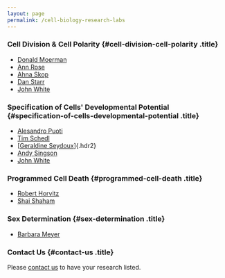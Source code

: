 ```yaml
---
layout: page
permalink: /cell-biology-research-labs
---
```

### Cell Division & Cell Polarity {#cell-division-cell-polarity .title}

-   [Donald Moerman](http://www.zoology.ubc.ca/%7Ealorch/homepage.php)
-   [Ann Rose](http://genekit.medgen.ubc.ca/index.html)
-   [Ahna Skop](http://skoplab.weebly.com/)
-   [Dan Starr](http://www.mcb.ucdavis.edu/faculty-labs/starr/Index.htm)
-   [John White](http://www.molbio.wisc.edu/white)

### Specification of Cells\' Developmental Potential {#specification-of-cells-developmental-potential .title}

-   [Alesandro
    Puoti](http://commonweb.unifr.ch/biol/pub/zoology/Homepage/Nematode_AP/template/default.asp?page=home)
-   [Tim Schedl](http://genetics.wustl.edu/tslab/index.html)
-   [[Geraldine Seydoux](http://www.bs.jhmi.edu/MBG/SeydouxLab/)]{.hdr2}
-   [Andy Singson](https://www.waksman.rutgers.edu/singson/index.html)
-   [John White](http://www.molbio.wisc.edu/white)

### Programmed Cell Death {#programmed-cell-death .title}

-   [Robert Horvitz](http://web.mit.edu/horvitz/www/)
-   [Shai
    Shaham](http://www.rockefeller.edu/labheads/shaham/labmembers.php)

### Sex Determination {#sex-determination .title}

-   [Barbara Meyer](http://mcb.berkeley.edu/labs/meyer/)

### Contact Us {#contact-us .title}

Please [contact us](contact) to have your research listed.
